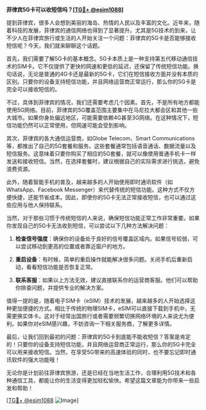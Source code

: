 **菲律宾5G卡可以收短信吗？[[TG💪+ @esim1088](https://t.me/s/esim1088)]**

提到菲律宾，很多人会想到美丽的海岛、热情的人民以及丰富的文化。近年来，随着科技的发展，菲律宾的通信网络也得到了显著提升。尤其是5G技术的到来，让不少人在菲律宾旅行或生活的人开始关注一个问题：菲律宾的5G卡是否能够接收短信呢？今天，我们就来聊聊这个话题。

首先，我们需要了解5G卡的基本概念。5G卡本质上是一种支持第五代移动通信技术的SIM卡。它不仅提供了更快的网速和更低的延迟，还保留了传统短信功能。换句话说，无论是普通的4G卡还是最新的5G卡，它们在短信接收方面并没有本质的区别。只要你的设备支持短信功能，并且网络运营商正常运行，那么你的5G卡是完全可以接收短信的。

不过，具体到菲律宾的情况，我们还需要考虑几个因素。首先，不是所有地方都能使用5G网络。目前，菲律宾的5G覆盖范围主要集中在马尼拉大都会区和其他一些大城市。如果你身处偏远地区，可能需要依赖4G甚至3G网络。在这种情况下，短信功能仍然可以正常使用，但网速可能会受到影响。

其次，菲律宾的各大通信运营商，如Globe Telecom、Smart Communications等，都推出了自己的5G套餐和服务。这些套餐通常包括语音通话、数据流量以及短信服务。这意味着只要你购买了相应的5G套餐，就可以像使用普通手机卡一样发送和接收短信。当然，在选择套餐时，建议根据自己的实际需求进行挑选，避免浪费资源。

此外，随着智能手机的普及，越来越多的人开始使用即时通讯软件（如WhatsApp、Facebook Messenger）来代替传统的短信功能。这种方式不仅方便快捷，还能节省成本。因此，即使你的5G卡无法正常接收短信，也可以通过这些应用与他人保持联系。

当然，对于那些习惯于传统短信的人来说，确保短信功能正常工作非常重要。如果你发现自己的5G卡无法收到短信，可以尝试以下几种方法解决问题：

1. **检查信号强度**：确保你的设备处于良好的信号覆盖区域内。如果信号较弱，可以尝试移动到更高的位置或者靠近窗户的地方。
   
2. **重启设备**：有时候，简单的重启操作就能解决很多问题。关闭手机后重新启动，看看短信功能是否恢复正常。
   
3. **联系客服**：如果以上方法无效，建议直接联系你的运营商客服。他们可以帮助你排查问题，并提供专业的解决方案。

值得一提的是，随着电子SIM卡（eSIM）技术的发展，越来越多的人开始选择这种更加便捷的方式。相比于传统的物理SIM卡，eSIM可以直接下载到手机中，无需更换实体卡。这对于经常出国旅行或者需要频繁切换网络环境的人来说尤为便利。如果你对eSIM感兴趣，不妨咨询一下相关服务商，了解更多详情。

最后，让我们回到最初的问题：菲律宾的5G卡到底能不能收短信？答案是肯定的！只要你的设备支持短信功能，并且网络运营商正常运行，那么你的5G卡完全可以用来接收短信。当然，在享受5G带来的高速体验的同时，也不要忘记即时通讯软件的强大功能哦！

无论你是计划前往菲律宾旅游，还是已经在当地生活工作，合理利用5G技术和各种通信工具，都能让你的生活变得更加轻松愉快。希望这篇文章能为你带来一些启发和帮助！

[[TG💪+ @esim1088](https://t.me/s/esim1088) ![Image](https://i.postimg.cc/4NQfJmqS/Snipaste-2025-05-13-00-14-12.png)]